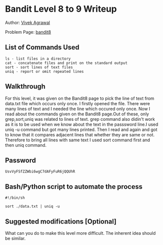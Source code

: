 # Bandit Level 8 to 9 Writeup

Author: [Vivek Agrawal](https://github.com/vivekagr27) 

Problem Page: [bandit8](https://overthewire.org/wargames/bandit/bandit9.html) 

## List of Commands Used
```
ls - list files in a directory
cat - concatenate files and print on the standard output
sort - sort lines of text files
uniq - report or omit repeated lines
```

## Walkthrough
For this level, it was given on the Bandit8 page to pick the line of text from data.txt file which occurs only once. I firstly opened the file. There were many lines of text and I needed the line which occured only once. Now I read about the commands given on the Bandit8 page.Out of these, only grep,sort,uniq was related to lines of text. grep command also didin't work as it is to be used when we know about the text in the passsword line.I used uniq -u command but got many lines printed. Then I read and again and got to know that it compares adjacent lines that whether they are same or not. Therefore to bring all lines with same text I used sort command first and then uniq command.

## Password
`UsvVyFSfZZWbi6wgC7dAFyFuR6jQQUhR`

## Bash/Python script to automate the process
```
#!/bin/sh

sort ./data.txt | uniq -u
```

## Suggested modifications [Optional]
What can you do to make this level more difficult. The inherent idea should be similar.
